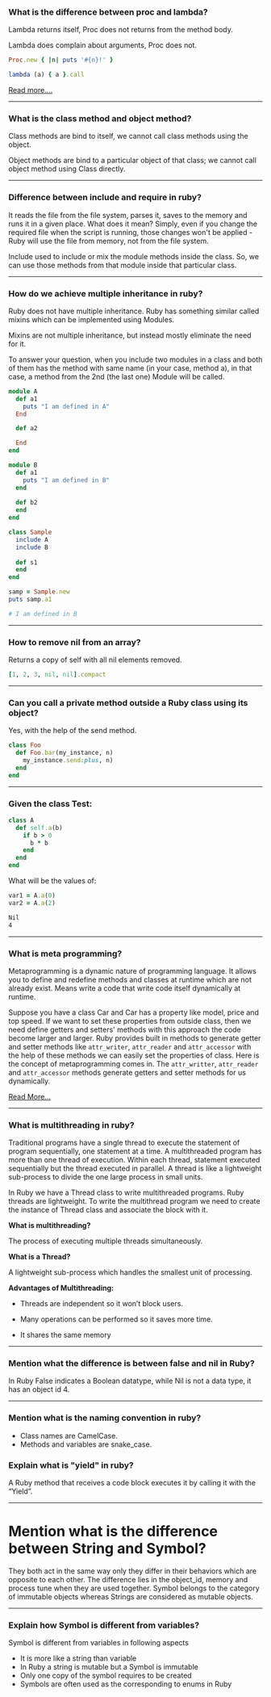 ### What is the difference between proc and lambda? 

Lambda returns itself, Proc does not returns from the method body. 

Lambda does complain about arguments, Proc does not.  

```ruby
Proc.new { |n| puts '#{n}!' } 
```

```ruby
lambda (a) { a }.call 
```  

[Read more....](https://blog.appsignal.com/2018/09/04/ruby-magic-closures-in-ruby-blocks-procs-and-lambdas.html)
***

### What is the class method and object method? 

Class methods are bind to itself, we cannot call class methods using the object. 

Object methods are bind to a particular object of that class; we cannot call object method using Class directly.
***

### Difference between include and require in ruby?

It reads the file from the file system, parses it, saves to the memory and runs it in a given place. What does it mean? Simply, even if you change the required file when the script is running, those changes won't be applied - Ruby will use the file from memory, not from the file system. 

Include used to include or mix the module methods inside the class. So, we can use those methods from that module inside that particular class.
***

### How do we achieve multiple inheritance in ruby? 

Ruby does not have multiple inheritance. Ruby has something similar called mixins which can be implemented using Modules. 

Mixins are not multiple inheritance, but instead mostly eliminate the need for it. 

To answer your question, when you include two modules in a class and both of them has the method with same name (in your case, method a), in that case, a method from the 2nd (the last one) Module will be called. 

```ruby
module A 
  def a1   
    puts "I am defined in A"
  End 

  def a2 

  End 
end 

module B 
  def a1
    puts "I am defined in B"
  end
  
  def b2
  end
end
```
```ruby
class Sample
  include A
  include B
  
  def s1
  end
end

samp = Sample.new
puts samp.a1

# I am defined in B
```
****

### How to remove nil from an array? 
Returns a copy of self with all nil elements removed.

```ruby
[1, 2, 3, nil, nil].compact 
```
***

### Can you call a private method outside a Ruby class using its object? 

Yes, with the help of the send method. 

```ruby
class Foo
  def Foo.bar(my_instance, n) 
    my_instance.send:plus, n)
  end
end
```
***

### Given the class Test: 

```ruby
class A 
  def self.a(b) 
    if b > 0 
      b * b 
    end 
  end 
end 
```

What will be the values of: 

```ruby
var1 = A.a(0) 
var2 = A.a(2) 
```
```bash
Nil 
4
```
***

### What is meta programming? 

Metaprogramming is a dynamic nature of programming language. It allows you to define and redefine methods and classes at runtime which are not already exist. Means write a code that write code itself dynamically at runtime. 

Suppose you have a class Car and Car has a property like model, price and top speed. If we want to set these properties from outside class, then we need define getters and setters' methods with this approach the code become larger and larger. Ruby provides built in methods to generate getter and setter methods like ```attr_writer```, ```attr_reader``` and ```attr_accessor``` with the help of these methods we can easily set the properties of class. Here is the concept of metaprogramming comes in. The ```attr_writter```,  ```attr_reader``` and ```attr_accessor``` methods generate getters and setter methods for us dynamically. 

[Read More...](http://rubylearning.com/blog/2010/11/23/dont-know-metaprogramming-in-ruby/)
***

### What is multithreading in ruby? 

Traditional programs have a single thread to execute the statement of program sequentially, one statement at a time. A multithreaded program has more than one thread of execution. Within each thread, statement executed sequentially but the thread executed in parallel. A thread is like a lightweight sub-process to divide the one large process in small units.  

In Ruby we have a Thread class to write multithreaded programs. Ruby threads are lightweight. To write the multithread program we need to create the instance of Thread class and associate the block with it. 

**What is multithreading?**

The process of executing multiple threads simultaneously. 

**What is a Thread?**

A lightweight sub-process which handles the smallest unit of processing. 

**Advantages of Multithreading:**

* Threads are independent so it won’t block users. 

* Many operations can be performed so it saves more time. 

* It shares the same memory
***

### Mention what the difference is between false and nil in Ruby?

In Ruby False indicates a Boolean datatype, while Nil is not a data type, it has an object id 4. 
***

### Mention what is the naming convention in ruby? 

* Class names are CamelCase.
* Methods and variables are snake_case. 

### Explain what is "yield" in ruby? 

A Ruby method that receives a code block executes it by calling it with the “Yield”. 
***

# Mention what is the difference between String and Symbol? 

They both act in the same way only they differ in their behaviors which are opposite to each other. The difference lies in the object_id, memory and process tune when they are used together. Symbol belongs to the category of immutable objects whereas Strings are considered as mutable objects. 
***

### Explain how Symbol is different from variables? 

Symbol is different from variables in following aspects 

* It is more like a string than variable 
* In Ruby a string is mutable but a Symbol is immutable 
* Only one copy of the symbol requires to be created
* Symbols are often used as the corresponding to enums in Ruby 

